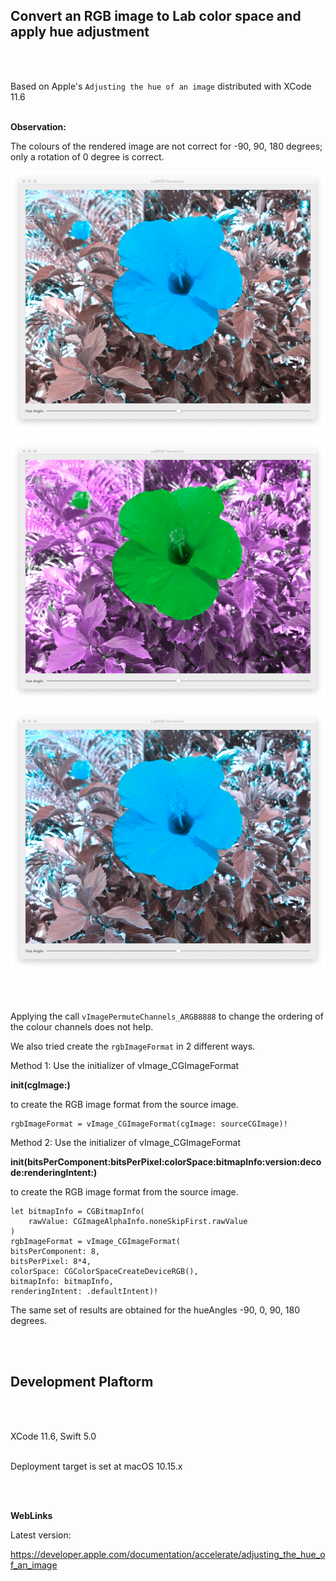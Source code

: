 ## Convert an RGB image to Lab color space and apply hue adjustment
<br />
<br />

Based on Apple's `Adjusting the hue of an image` distributed with XCode 11.6
<br />
<br />

**Observation:**
<br />

The colours of the rendered image are not correct for -90, 90, 180 degrees; only a rotation of 0 degree is correct. 
<br />

![](Documentation/Rotation-90.png)

![](Documentation/Rotation90.png)

![](Documentation/Rotation180.png)

<br />
<br />

Applying the call `vImagePermuteChannels_ARGB8888` to change the ordering of the colour channels does not help.

We  also tried create the `rgbImageFormat` in 2 different ways.

Method 1: Use the initializer of vImage_CGImageFormat 

**init(cgImage:)** 

to create the RGB image format from the source image.

    rgbImageFormat = vImage_CGImageFormat(cgImage: sourceCGImage)!

Method 2: Use the initializer of vImage_CGImageFormat 

**init(bitsPerComponent:bitsPerPixel:colorSpace:bitmapInfo:version:decode:renderingIntent:)**

to create the RGB image format from the source image.

    let bitmapInfo = CGBitmapInfo(
        rawValue: CGImageAlphaInfo.noneSkipFirst.rawValue
    )
    rgbImageFormat = vImage_CGImageFormat(
    bitsPerComponent: 8,
    bitsPerPixel: 8*4,
    colorSpace: CGColorSpaceCreateDeviceRGB(),
    bitmapInfo: bitmapInfo,
    renderingIntent: .defaultIntent)!


The same set of results are obtained for the hueAngles -90, 0, 90, 180 degrees.

<br />
<br />

## Development Plaftorm
<br />
<br />

XCode 11.6, Swift 5.0
<br />
<br />

Deployment target is set at macOS 10.15.x

<br />
<br />

**WebLinks**

Latest version:

https://developer.apple.com/documentation/accelerate/adjusting_the_hue_of_an_image
